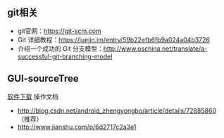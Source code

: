## git相关
* git官网：https://git-scm.com
* Git 详细教程：https://juejin.im/entry/59b22efb6fb9a024a04b3726
* 介绍一个成功的 Git 分支模型：http://www.oschina.net/translate/a-successful-git-branching-model

## GUI-sourceTree
[软件下载](https://www.sourcetreeapp.com/)
操作文档
* http://blog.csdn.net/android_zhengyongbo/article/details/72885860 （推荐）
* http://www.jianshu.com/p/6d2717c2a3e1

